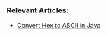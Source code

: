 ### Relevant Articles:
- [Convert Hex to ASCII in Java](http://www.nklkarthi.com/java-convert-hex-to-ascii)
